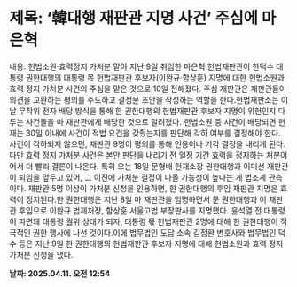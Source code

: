 # **제목: ‘韓대행 재판관 지명 사건’ 주심에 마은혁**

  내용: 헌법소원·효력정지 가처분 맡아							지난 9일 취임한 마은혁 헌법재판관이 한덕수 대통령 권한대행의 대통령 몫 헌법재판관 후보자(이완규·함상훈) 지명에 대한 헌법소원과 효력 정지 가처분 사건의 주심을 맡은 것으로 10일 전해졌다. 주심 재판관은 재판관들이 의견을 교환하는 평의를 주도하고 결정문 초안을 작성하는 역할을 한다.헌법재판소는 이날 무작위 전자 배당 방식을 통해 한 권한대행의 헌법재판관 후보자 지명이 위헌인지 다투는 사건들을 마 재판관에게 배당한 것으로 알려졌다. 헌법소원 등 사건이 배당되면 헌재는 30일 이내에 사건이 적법 요건을 갖췄는지를 판단해 각하 여부를 결정해야 한다. 사건이 각하되지 않으면, 재판관 9명이 평의를 통해 인용이나 기각 결정을 내리게 된다.다만 효력 정지 가처분 사건은 본안 판단을 내리기 전 일정 기간 효력을 정지하는 처분이어서 더 빨리 결론이 나온다. 특히 오는 18일 문형배 헌재소장 권한대행과 이미선 재판관이 퇴임을 앞두고 있어, 그 이전에 가처분 결정이 나올 가능성이 높다는 게 법조계 관측이다. 재판관 5명 이상이 가처분 신청을 인용하면, 한 권한대행의 후임 재판관 지명은 효력이 정지된다.한 권한대행은 지난 8일 마 재판관을 임명하면서 문 권한대행과 이 재판관 후임으로 이완규 법제처장, 함상훈 서울고법 부장판사를 지명했다. 윤석열 전 대통령이 파면돼 대통령 궐위 상태가 되자, 대통령 몫 헌법재판관 2명에 대해 한 권한대행이 적극적인 권한 행사에 나선 것이다.이에 법무법인 도담 소속 김정환 변호사와 법무법인 덕수 등은 지난 9일 한 권한대행의 헌법재판관 후보자 지명에 대해 헌법소원과 효력 정지 가처분 신청을 냈다.

  **날짜: 2025.04.11. 오전 12:54**